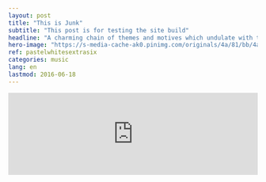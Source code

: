 ```yaml
---
layout: post
title: "This is Junk"
subtitle: "This post is for testing the site build"
headline: "A charming chain of themes and motives which undulate with the calm of the wind and the assurance of the pattering rain."
hero-image: "https://s-media-cache-ak0.pinimg.com/originals/4a/81/bb/4a81bbda1171ca2fdb74532998284449.jpg"
ref: pastelwhitesextrasix
categories: music
lang: en
lastmod: 2016-06-18
---
```

<iframe width="100%" height="166" scrolling="no" frameborder="no" src="https://w.soundcloud.com/player/?url=https%3A//api.soundcloud.com/tracks/266386744&amp;color=ff5500&amp;auto_play=false&amp;hide_related=false&amp;show_comments=true&amp;show_user=true&amp;show_reposts=false"></iframe>